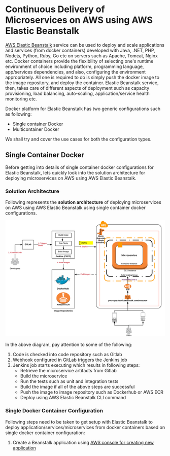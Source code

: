 # Continuous Delivery of Microservices on AWS using AWS Elastic Beanstalk

[AWS Elastic Beanstalk](https://aws.amazon.com/documentation/elastic-beanstalk/) service can be used to deploy and scale applications and services (from docker containers) developed with Java, .NET, PHP, Nodejs, Python, Ruby, Go etc on servers such as Apache, Tomcat, Nginx etc. Docker containers provide the flexibility of selecting one's runtime environment of choice including platform, programming language, app/services dependencies, and also, configuring the environment appropriately. All one is required to do is simply push the docker image to the image repository, and deploy the container. Elastic Beanstalk service, then, takes care of different aspects of deployment such as capacity provisioning, load balancing, auto-scaling, application/service health monitoring etc.

Docker platform for Elastic Beanstalk has two generic configurations such as following: 
 - Single container Docker
 - Multicontainer Docker

We shall try and cover the use cases for both the configuration types.

## Single Container Docker

Before getting into details of single container docker configurations for Elastic Beanstalk, lets quickly look into the solution architecture for deploying microservices on AWS using AWS Elastic Beanstalk.

### Solution Architecture

Following represents the **solution architecture** of deploying microservices on AWS using AWS Elastic Beanstalk using single container docker configurations.

![Solution Architecture - Microservices to AWS Elastic Beanstalk](images/aws_eb.png)

In the above diagram, pay attention to some of the following:

 1. Code is checked into code repository such as Gitlab
 2. Webhook configured in GitLab triggers the Jenkins job
 3. Jenkins job starts executing which results in following steps:
    - Retrieve the microservice artifacts from Gitlab
    - Build the microservice
    - Run the tests such as unit and integration tests
    - Build the image if all of the above steps are successful
    - Push the image to image repository such as Dockerhub or AWS ECR
    - Deploy using AWS Elastic Beanstalk CLI command 

### Single Docker Container Configuration

Following steps need to be taken to get setup with Elastic Beanstalk to deploy application/services/microservices from docker containers based on single docker container configuration:

 1. Create a Beanstalk application using [AWS console for creating new application](http://console.aws.amazon.com/elasticbeanstalk/home#/newApplication) 


